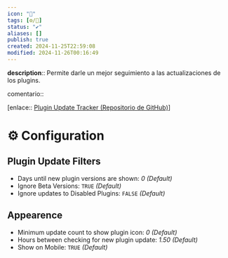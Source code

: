 ```yaml
---
icon: "🔌"
tags: [⚙️/🔌]
status: "✔️"
aliases: []
publish: true
created: 2024-11-25T22:59:08
modified: 2024-11-26T00:16:49
---
```


**description**:: Permite darle un mejor seguimiento a las actualizaciones de los plugins.

comentario::

[enlace:: [Plugin Update Tracker (Repositorio de GitHub)](https://github.com/swar8080/obsidian-plugin-update-tracker)]

# ⚙ Configuration

## Plugin Update Filters

- Days until new plugin versions are shown: *0* *(Default)*
- Ignore Beta Versions: `TRUE` *(Default)*
- Ignore updates to Disabled Plugins: `FALSE` *(Default)*

## Appearence

- Minimum update count to show plugin icon: *0* *(Default)*
- Hours between checking for new plugin update: *1.50* *(Default)*
- Show on Mobile: `TRUE` *(Default)*
